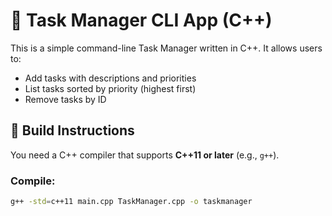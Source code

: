 # 🧾 Task Manager CLI App (C++)

This is a simple command-line Task Manager written in C++. It allows users to:

- Add tasks with descriptions and priorities
- List tasks sorted by priority (highest first)
- Remove tasks by ID

## 🔨 Build Instructions

You need a C++ compiler that supports **C++11 or later** (e.g., `g++`).

### Compile:

```bash
g++ -std=c++11 main.cpp TaskManager.cpp -o taskmanager

